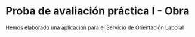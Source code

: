 # Proba de avaliación práctica I - Obra
Hemos elaborado una aplicación para el Servicio de Orientación Laboral
